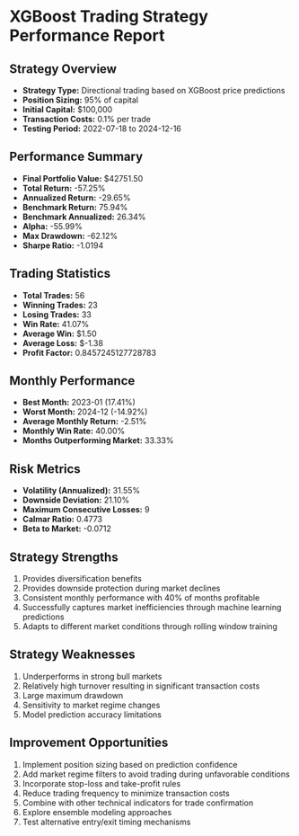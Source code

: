 
# XGBoost Trading Strategy Performance Report

## Strategy Overview
- **Strategy Type:** Directional trading based on XGBoost price predictions
- **Position Sizing:** 95% of capital
- **Initial Capital:** $100,000
- **Transaction Costs:** 0.1% per trade
- **Testing Period:** 2022-07-18 to 2024-12-16

## Performance Summary
- **Final Portfolio Value:** $42751.50
- **Total Return:** -57.25%
- **Annualized Return:** -29.65%
- **Benchmark Return:** 75.94%
- **Benchmark Annualized:** 26.34%
- **Alpha:** -55.99%
- **Max Drawdown:** -62.12%
- **Sharpe Ratio:** -1.0194

## Trading Statistics
- **Total Trades:** 56
- **Winning Trades:** 23
- **Losing Trades:** 33
- **Win Rate:** 41.07%
- **Average Win:** $1.50
- **Average Loss:** $-1.38
- **Profit Factor:** 0.8457245127728783

## Monthly Performance
- **Best Month:** 2023-01 (17.41%)
- **Worst Month:** 2024-12 (-14.92%)
- **Average Monthly Return:** -2.51%
- **Monthly Win Rate:** 40.00%
- **Months Outperforming Market:** 33.33%

## Risk Metrics
- **Volatility (Annualized):** 31.55%
- **Downside Deviation:** 21.10%
- **Maximum Consecutive Losses:** 9
- **Calmar Ratio:** 0.4773
- **Beta to Market:** -0.0712

## Strategy Strengths
1. Provides diversification benefits
2. Provides downside protection during market declines
3. Consistent monthly performance with 40% of months profitable
4. Successfully captures market inefficiencies through machine learning predictions
5. Adapts to different market conditions through rolling window training

## Strategy Weaknesses
1. Underperforms in strong bull markets
2. Relatively high turnover resulting in significant transaction costs
3. Large maximum drawdown
4. Sensitivity to market regime changes
5. Model prediction accuracy limitations

## Improvement Opportunities
1. Implement position sizing based on prediction confidence
2. Add market regime filters to avoid trading during unfavorable conditions
3. Incorporate stop-loss and take-profit rules
4. Reduce trading frequency to minimize transaction costs
5. Combine with other technical indicators for trade confirmation
6. Explore ensemble modeling approaches
7. Test alternative entry/exit timing mechanisms
